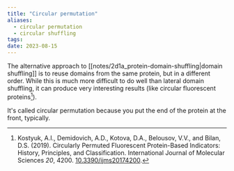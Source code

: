 ```yaml
---
title: "Circular permutation"
aliases:
  - circular permutation
  - circular shuffling
tags: 
date: 2023-08-15
---
```

The alternative approach to [[notes/2d1a_protein-domain-shuffling|domain shuffling]] is to reuse domains from the same protein, but in a different order. While this is much more difficult to do well than lateral domain shuffling, it can produce very interesting results (like circular fluorescent proteins[^1]).

It's called circular permutation because you put the end of the protein at the front, typically.

[^1]: Kostyuk, A.I., Demidovich, A.D., Kotova, D.A., Belousov, V.V., and Bilan, D.S. (2019). Circularly Permuted Fluorescent Protein-Based Indicators: History, Principles, and Classification. International Journal of Molecular Sciences _20_, 4200. [10.3390/ijms20174200](https://doi.org/10.3390/ijms20174200).